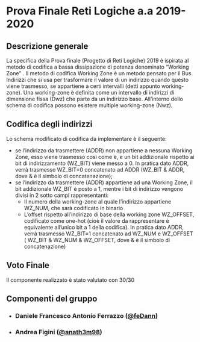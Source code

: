 # Prova Finale Reti Logiche a.a 2019-2020

## Descrizione generale

La specifica della Prova finale (Progetto di Reti Logiche) 2019 è ispirata al metodo di codifica
a bassa dissipazione di potenza denominato “Working Zone”
.
Il metodo di codifica Working Zone è un metodo pensato per il Bus Indirizzi che si usa per
trasformare il valore di un indirizzo quando questo viene trasmesso, se appartiene a certi
intervalli (detti appunto working-zone). Una working-zone è definita come un intervallo di
indirizzi di dimensione fissa (Dwz) che parte da un indirizzo base. All’interno dello schema di
codifica possono esistere multiple working-zone (Nwz).

## Codifica degli indirizzi

Lo schema modificato di codifica da implementare è il seguente:

-   se l’indirizzo da trasmettere (ADDR) non appartiene a nessuna Working Zone, esso
    viene trasmesso così come è, e un bit addizionale rispetto ai bit di indirizzamento
    (WZ_BIT) viene messo a 0. In pratica dato ADDR, verrà trasmesso WZ_BIT=0
    concatenato ad ADDR (WZ_BIT & ADDR, dove & è il simbolo di concatenazione);
-   se l’indirizzo da trasmettere (ADDR) appartiene ad una Working Zone, il bit addizionale
    WZ_BIT è posto a 1, mentre i bit di indirizzo vengono divisi in 2 sotto campi
    rappresentanti:
    - Il numero della working-zone al quale l’indirizzo appartiene WZ_NUM, che sarà
    codificato in binario
    - L’offset rispetto all’indirizzo di base della working zone WZ_OFFSET,
    codificato come one-hot (cioè il valore da rappresentare è equivalente all’unico
    bit a 1 della codifica).
    In pratica dato ADDR, verrà trasmesso WZ_BIT=1 concatenato ad WZ_NUM e
    WZ_OFFSET ( WZ_BIT & WZ_NUM & WZ_OFFSET, dove & è il simbolo di
    concatenazione)

## Voto Finale

Il componente realizzato è stato valutato con 30/30

## Componenti del gruppo

-   ### Daniele Francesco Antonio Ferrazzo ([@feDann](https://github.com/feDann))
-   ### Andrea Figini ([@anath3m98](https://github.com/anath3m98))
